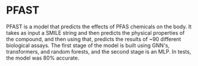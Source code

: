# PFAST
PFAST is a model that predicts the effects of PFAS chemicals on the body. It takes as input a SMILE string and then predicts the physical properties of the compound, and then using that, predicts the results of ~90 different biological assays. The first stage of the model is built using GNN's, transformers, and random forests, and the second stage is an MLP. In tests, the model was 80% accurate. 
